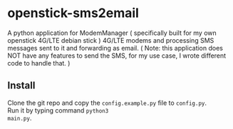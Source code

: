 # openstick-sms2email
A python application for ModemManager ( specifically built for my own openstick 4G/LTE debian stick ) 4G/LTE modems and processing SMS messages sent to it and forwarding as email. ( Note: this application does NOT have any features to send the SMS, for my use case, I wrote different code to handle that. )

## Install
Clone the git repo and copy the <code>config.example.py</code> file to <code>config.py</code>.<br>
Run it by typing command <code>python3 main.py</code>.
